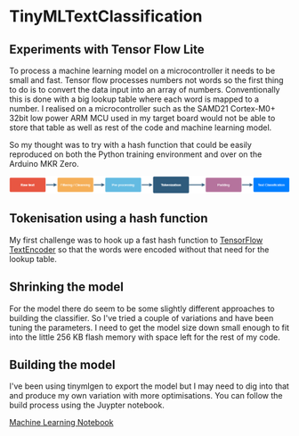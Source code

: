 # TinyMLTextClassification
## Experiments with Tensor Flow Lite

To process a machine learning model on a microcontroller it needs to be small and fast. Tensor flow processes numbers not words so the first thing to do is to convert the data input into an array of numbers. Conventionally this is done with a big lookup table where each word is mapped to a number. I realised on a microcontroller such as the SAMD21 Cortex-M0+ 32bit low power ARM MCU used in my target board would not be able to store that table as well as rest of the code and machine learning model.

So my thought was to try with a hash function that could be easily reproduced on both the Python training environment and over on the Arduino MKR Zero.

![Machine Learning Text Classification](https://github.com/Workshopshed/TinyMLTextClassification/blob/master/Machine%20Learning%20Text%20Classification.png "Text Classification Pipeline")

## Tokenisation using a hash function

My first challenge was to hook up a fast hash function to [TensorFlow TextEncoder](https://www.tensorflow.org/tutorials/tensorflow_text/intro) so that the words were encoded without that need for the lookup table.

## Shrinking the model

For the model there do seem to be some slightly different approaches to building the classifier. So I've tried a couple of variations and have been tuning the parameters. I need to get the model size down small enough to fit into the little 256 KB flash memory with space left for the rest of my code.

## Building the model

I've been using tinymlgen to export the model but I may need to dig into that and produce my own variation with more optimisations. You can follow the build process using the Juypter notebook.

[Machine Learning Notebook](https://github.com/Workshopshed/TinyMLTextClassification/blob/master/text_classification_rnn_withCustomEncoder.ipynb)
